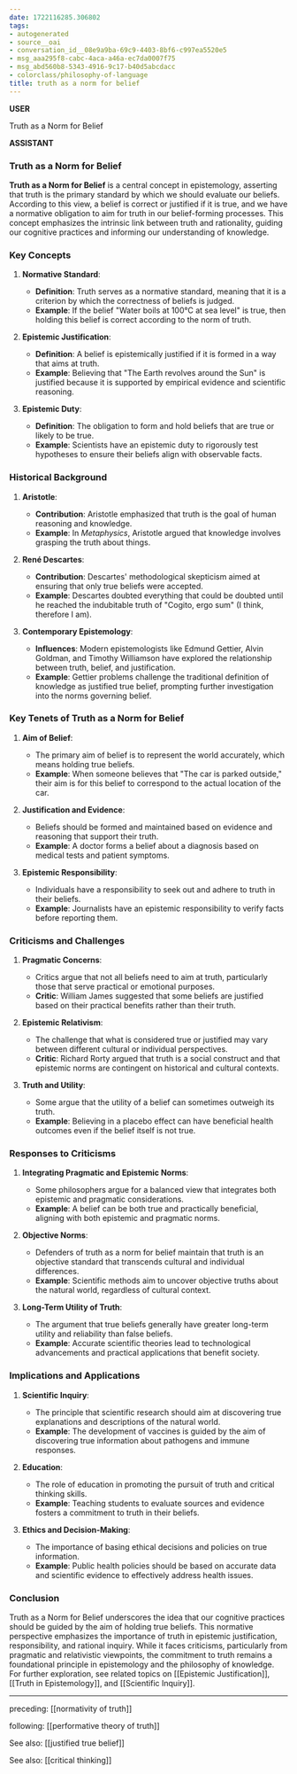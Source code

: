 ```yaml
---
date: 1722116285.306802
tags:
- autogenerated
- source__oai
- conversation_id__08e9a9ba-69c9-4403-8bf6-c997ea5520e5
- msg_aaa295f8-cabc-4aca-a46a-ec7da0007f75
- msg_abd560b8-5343-4916-9c17-b40d5abcdacc
- colorclass/philosophy-of-language
title: truth as a norm for belief
---
```


**USER**

Truth as a Norm for Belief


**ASSISTANT**

### Truth as a Norm for Belief

**Truth as a Norm for Belief** is a central concept in epistemology, asserting that truth is the primary standard by which we should evaluate our beliefs. According to this view, a belief is correct or justified if it is true, and we have a normative obligation to aim for truth in our belief-forming processes. This concept emphasizes the intrinsic link between truth and rationality, guiding our cognitive practices and informing our understanding of knowledge.

### Key Concepts

1. **Normative Standard**:
   - **Definition**: Truth serves as a normative standard, meaning that it is a criterion by which the correctness of beliefs is judged.
   - **Example**: If the belief "Water boils at 100°C at sea level" is true, then holding this belief is correct according to the norm of truth.

2. **Epistemic Justification**:
   - **Definition**: A belief is epistemically justified if it is formed in a way that aims at truth.
   - **Example**: Believing that "The Earth revolves around the Sun" is justified because it is supported by empirical evidence and scientific reasoning.

3. **Epistemic Duty**:
   - **Definition**: The obligation to form and hold beliefs that are true or likely to be true.
   - **Example**: Scientists have an epistemic duty to rigorously test hypotheses to ensure their beliefs align with observable facts.

### Historical Background

1. **Aristotle**:
   - **Contribution**: Aristotle emphasized that truth is the goal of human reasoning and knowledge.
   - **Example**: In *Metaphysics*, Aristotle argued that knowledge involves grasping the truth about things.

2. **René Descartes**:
   - **Contribution**: Descartes' methodological skepticism aimed at ensuring that only true beliefs were accepted.
   - **Example**: Descartes doubted everything that could be doubted until he reached the indubitable truth of "Cogito, ergo sum" (I think, therefore I am).

3. **Contemporary Epistemology**:
   - **Influences**: Modern epistemologists like Edmund Gettier, Alvin Goldman, and Timothy Williamson have explored the relationship between truth, belief, and justification.
   - **Example**: Gettier problems challenge the traditional definition of knowledge as justified true belief, prompting further investigation into the norms governing belief.

### Key Tenets of Truth as a Norm for Belief

1. **Aim of Belief**:
   - The primary aim of belief is to represent the world accurately, which means holding true beliefs.
   - **Example**: When someone believes that "The car is parked outside," their aim is for this belief to correspond to the actual location of the car.

2. **Justification and Evidence**:
   - Beliefs should be formed and maintained based on evidence and reasoning that support their truth.
   - **Example**: A doctor forms a belief about a diagnosis based on medical tests and patient symptoms.

3. **Epistemic Responsibility**:
   - Individuals have a responsibility to seek out and adhere to truth in their beliefs.
   - **Example**: Journalists have an epistemic responsibility to verify facts before reporting them.

### Criticisms and Challenges

1. **Pragmatic Concerns**:
   - Critics argue that not all beliefs need to aim at truth, particularly those that serve practical or emotional purposes.
   - **Critic**: William James suggested that some beliefs are justified based on their practical benefits rather than their truth.

2. **Epistemic Relativism**:
   - The challenge that what is considered true or justified may vary between different cultural or individual perspectives.
   - **Critic**: Richard Rorty argued that truth is a social construct and that epistemic norms are contingent on historical and cultural contexts.

3. **Truth and Utility**:
   - Some argue that the utility of a belief can sometimes outweigh its truth.
   - **Example**: Believing in a placebo effect can have beneficial health outcomes even if the belief itself is not true.

### Responses to Criticisms

1. **Integrating Pragmatic and Epistemic Norms**:
   - Some philosophers argue for a balanced view that integrates both epistemic and pragmatic considerations.
   - **Example**: A belief can be both true and practically beneficial, aligning with both epistemic and pragmatic norms.

2. **Objective Norms**:
   - Defenders of truth as a norm for belief maintain that truth is an objective standard that transcends cultural and individual differences.
   - **Example**: Scientific methods aim to uncover objective truths about the natural world, regardless of cultural context.

3. **Long-Term Utility of Truth**:
   - The argument that true beliefs generally have greater long-term utility and reliability than false beliefs.
   - **Example**: Accurate scientific theories lead to technological advancements and practical applications that benefit society.

### Implications and Applications

1. **Scientific Inquiry**:
   - The principle that scientific research should aim at discovering true explanations and descriptions of the natural world.
   - **Example**: The development of vaccines is guided by the aim of discovering true information about pathogens and immune responses.

2. **Education**:
   - The role of education in promoting the pursuit of truth and critical thinking skills.
   - **Example**: Teaching students to evaluate sources and evidence fosters a commitment to truth in their beliefs.

3. **Ethics and Decision-Making**:
   - The importance of basing ethical decisions and policies on true information.
   - **Example**: Public health policies should be based on accurate data and scientific evidence to effectively address health issues.

### Conclusion

Truth as a Norm for Belief underscores the idea that our cognitive practices should be guided by the aim of holding true beliefs. This normative perspective emphasizes the importance of truth in epistemic justification, responsibility, and rational inquiry. While it faces criticisms, particularly from pragmatic and relativistic viewpoints, the commitment to truth remains a foundational principle in epistemology and the philosophy of knowledge. For further exploration, see related topics on [[Epistemic Justification]], [[Truth in Epistemology]], and [[Scientific Inquiry]].


---

preceding: [[normativity of truth]]  


following: [[performative theory of truth]]

See also: [[justified true belief]]


See also: [[critical thinking]]